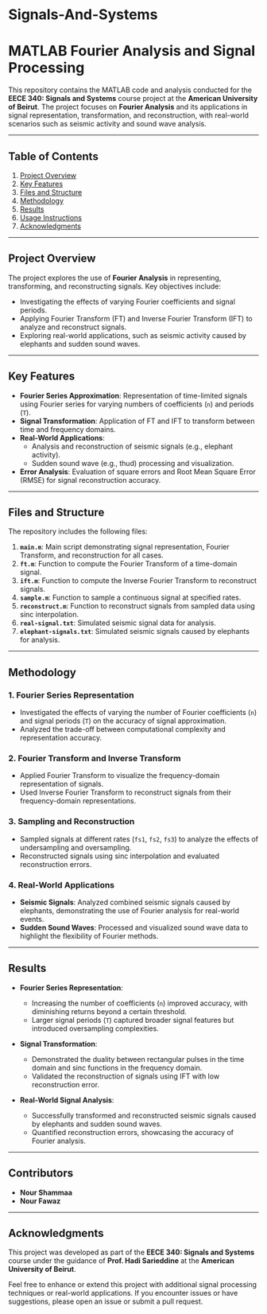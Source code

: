 # Signals-And-Systems
# MATLAB Fourier Analysis and Signal Processing

This repository contains the MATLAB code and analysis conducted for the **EECE 340: Signals and Systems** course project at the **American University of Beirut**. The project focuses on **Fourier Analysis** and its applications in signal representation, transformation, and reconstruction, with real-world scenarios such as seismic activity and sound wave analysis.

---

## Table of Contents

1. [Project Overview](#project-overview)  
2. [Key Features](#key-features)  
3. [Files and Structure](#files-and-structure)  
4. [Methodology](#methodology)  
5. [Results](#results)  
6. [Usage Instructions](#usage-instructions)  
7. [Acknowledgments](#acknowledgments)

---

## Project Overview

The project explores the use of **Fourier Analysis** in representing, transforming, and reconstructing signals. Key objectives include:
- Investigating the effects of varying Fourier coefficients and signal periods.
- Applying Fourier Transform (FT) and Inverse Fourier Transform (IFT) to analyze and reconstruct signals.
- Exploring real-world applications, such as seismic activity caused by elephants and sudden sound waves.

---

## Key Features

- **Fourier Series Approximation**: Representation of time-limited signals using Fourier series for varying numbers of coefficients (`n`) and periods (`T`).
- **Signal Transformation**: Application of FT and IFT to transform between time and frequency domains.
- **Real-World Applications**:
  - Analysis and reconstruction of seismic signals (e.g., elephant activity).
  - Sudden sound wave (e.g., thud) processing and visualization.
- **Error Analysis**: Evaluation of square errors and Root Mean Square Error (RMSE) for signal reconstruction accuracy.

---

## Files and Structure

The repository includes the following files:

1. **`main.m`**: Main script demonstrating signal representation, Fourier Transform, and reconstruction for all cases.
2. **`ft.m`**: Function to compute the Fourier Transform of a time-domain signal.
3. **`ift.m`**: Function to compute the Inverse Fourier Transform to reconstruct signals.
4. **`sample.m`**: Function to sample a continuous signal at specified rates.
5. **`reconstruct.m`**: Function to reconstruct signals from sampled data using sinc interpolation.
6. **`real-signal.txt`**: Simulated seismic signal data for analysis.
7. **`elephant-signals.txt`**: Simulated seismic signals caused by elephants for analysis.

---

## Methodology

### 1. Fourier Series Representation
- Investigated the effects of varying the number of Fourier coefficients (`n`) and signal periods (`T`) on the accuracy of signal approximation.
- Analyzed the trade-off between computational complexity and representation accuracy.

### 2. Fourier Transform and Inverse Transform
- Applied Fourier Transform to visualize the frequency-domain representation of signals.
- Used Inverse Fourier Transform to reconstruct signals from their frequency-domain representations.

### 3. Sampling and Reconstruction
- Sampled signals at different rates (`fs1`, `fs2`, `fs3`) to analyze the effects of undersampling and oversampling.
- Reconstructed signals using sinc interpolation and evaluated reconstruction errors.

### 4. Real-World Applications
- **Seismic Signals**: Analyzed combined seismic signals caused by elephants, demonstrating the use of Fourier analysis for real-world events.
- **Sudden Sound Waves**: Processed and visualized sound wave data to highlight the flexibility of Fourier methods.

---

## Results

- **Fourier Series Representation**:
  - Increasing the number of coefficients (`n`) improved accuracy, with diminishing returns beyond a certain threshold.
  - Larger signal periods (`T`) captured broader signal features but introduced oversampling complexities.

- **Signal Transformation**:
  - Demonstrated the duality between rectangular pulses in the time domain and sinc functions in the frequency domain.
  - Validated the reconstruction of signals using IFT with low reconstruction error.

- **Real-World Signal Analysis**:
  - Successfully transformed and reconstructed seismic signals caused by elephants and sudden sound waves.
  - Quantified reconstruction errors, showcasing the accuracy of Fourier analysis.

---

## Contributors

- **Nour Shammaa**  
- **Nour Fawaz**

---

## Acknowledgments

This project was developed as part of the **EECE 340: Signals and Systems** course under the guidance of **Prof. Hadi Sarieddine** at the **American University of Beirut**.

Feel free to enhance or extend this project with additional signal processing techniques or real-world applications. If you encounter issues or have suggestions, please open an issue or submit a pull request.


